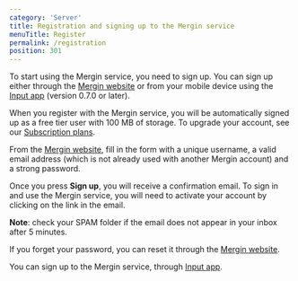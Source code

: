 ```yaml
---
category: 'Server'
title: Registration and signing up to the Mergin service
menuTitle: Register
permalink: /registration
position: 301
---
```


To start using the Mergin service, you need to sign up. You can sign up either through the [Mergin website](https://public.cloudmergin.com/) or from your mobile device using the [Input app](https://inputapp.io/en/) (version 0.7.0 or later).

When you register with the Mergin service, you will be automatically signed up as a free tier user with 100 MB of storage. To upgrade your account, see our [Subscription plans](https://help.cloudmergin.com/subscriptions).

From the [Mergin website](https://public.cloudmergin.com/), fill in the form with a unique username, a valid email address (which is not already used with another Mergin account) and a strong password.

Once you press **Sign up**, you will receive a confirmation email. To sign in and use the Mergin service, you will need to activate your account by clicking on the link in the email.


**Note**: check your SPAM folder if the email does not appear in your inbox after 5 minutes.

If you forget your password, you can reset it through the [Mergin website](https://public.cloudmergin.com/login/reset).

You can sign up to the Mergin service, through [Input app](https://help.inputapp.io/howto/registration).
